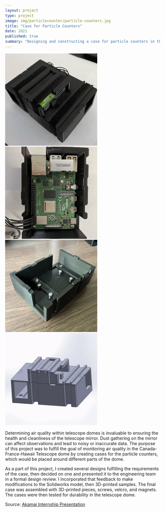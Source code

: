 ```yaml
---
layout: project
type: project
image: img/particlecounter/particle-counters.jpg
title: "Case for Particle Counters"
date: 2021
published: true
summary: "Designing and constructing a case for particle counters in the Canada-France-Hawaii telescope dome. An engineering project I worked on as part of the Akamai internship with Canada-France-Hawaii Telescope."
---
```


<img src="../img/particlecounter/particle-counters.jpg" width = 300>
<img src="../img/particlecounter/casewithpi.jpg" width = 300>
<img src="../img/particlecounter/emptybase.jpg" width = 300>
<img src="../img/particlecounter/casemodel.gif" width = 300>

Determining air quality within telescope domes is invaluable to ensuring the health and cleanliness of the telescope mirror. Dust gathering on the mirror can affect observations and lead to noisy or inaccurate data. The purpose of this project was to fulfill the goal of monitoring air quality in the Canada-France-Hawaii Telescope dome by creating cases for the particle counters, which would be placed around different parts of the dome.

As a part of this project, I created several designs fulfilling the requirements of the case, then decided on one and presented it to the engineering team in a formal design review. I incorporated that feedback to make modifications to the Solidworks model, then 3D-printed samples. The final case was assembled with 3D-printed pieces, screws, velcro, and magnets. The cases were then tested for durability in the telescope dome.

Source: <a href="../img/particlecounter/akamai-presentation.pdf"><i class="large github icon "></i>Akamai Internship Presentation</a>
